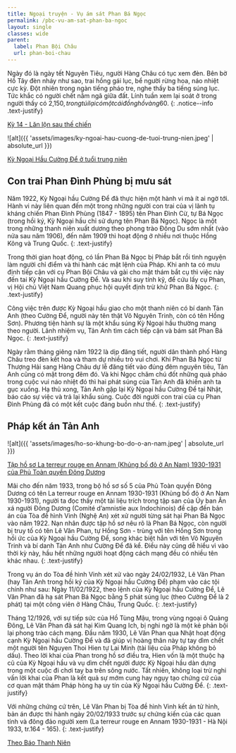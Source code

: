 ```yaml
---
title: Ngoại truyện - Vụ ám sát Phan Bá Ngọc
permalink: /pbc-vu-am-sat-phan-ba-ngoc
layout: single
classes: wide
parent:
  label: Phan Bội Châu
  url: phan-boi-chau
---
```


Ngày đó là ngày tết Nguyên Tiêu, người Hàng Châu có tục xem đèn. Bên bờ Hồ Tây đèn nháy như sao, trai hồng gái lục, bể người rừng hoa, náo nhiệt cực kỳ. Đột nhiên trong ngàn tiếng pháo tre, nghe thấy ba tiếng súng lục. Tức khắc có người chết nằm ngã giữa đất. Lính tuần xem lại soát ở trong người thấy có 2,150$, trong túi lại có một cái đồng hồ vàng 60$.
{: .notice--info .text-justify}
> <cite>
<a href="/pbc-lan-loi-sau-the-chien#phan-bá-ngọc-bị-ám-sát">Kỳ 14 - Lăn lộn sau thế chiến</a>
</cite>

![alt]({{ 'assets/images/ky-ngoai-hau-cuong-de-tuoi-trung-nien.jpeg' | absolute_url }})
> <cite>
<a target="_blank" href="https://thanhnien.vn/hoi-nghi-hoa-binh-va-vu-muu-sat-con-trai-phan-dinh-phung-1851397352.htm">
Kỳ Ngoại Hầu Cường Để ở tuổi trung niên
</a>
</cite>

## Con trai Phan Đình Phùng bị mưu sát
Năm 1922, Kỳ Ngoại hầu Cường Để đã thực hiện một hành vi mà ít ai ngờ tới. Hành vi này liên quan đến một trong những người con trai của vị lãnh tụ kháng chiến Phan Đình Phùng (1847 - 1895) tên Phan Đình Cừ, tự Bá Ngọc (trong hồi ký, Kỳ Ngoại hầu chỉ sử dụng tên Phan Bá Ngọc). Ngọc là một trong những thanh niên xuất dương theo phong trào Đông Du sớm nhất (vào nửa sau năm 1906), đến năm 1909 thì hoạt động ở nhiều nơi thuộc Hồng Kông và Trung Quốc.
{: .text-justify}

Trong thời gian hoạt động, có lần Phan Bá Ngọc bị Pháp bắt rồi tình nguyện làm người chỉ điểm và thi hành các mật lệnh của Pháp. Khi anh ta có mưu định tiếp cận với cụ Phan Bội Châu và gài cho mật thám bắt cụ thì việc này đến tai Kỳ Ngoại hầu Cường Để. Và sau khi suy tính kỹ, để cứu lấy cụ Phan, vị Hội chủ Việt Nam Quang phục hội quyết định trừ khử Phan Bá Ngọc.
{: .text-justify}

Công việc trên được Kỳ Ngoại hầu giao cho một thanh niên có bí danh Tản Anh (theo Cường Để, người này tên thật Võ Nguyên Trinh, còn có tên Hồng Sơn). Phương tiện hành sự là một khẩu súng Kỳ Ngoại hầu thường mang theo người. Lãnh nhiệm vụ, Tản Anh tìm cách tiếp cận và bám sát Phan Bá Ngọc.
{: .text-justify}

Ngày rằm tháng giêng năm 1922 là dịp đăng tiết, người dân thành phố Hàng Châu treo đèn kết hoa và tham dự nhiều trò vui chơi. Khi Phan Bá Ngọc từ Thượng Hải sang Hàng Châu dự lễ đăng tiết vào đúng đêm nguyên tiêu, Tản Anh cũng có mặt trong đêm đó. Và khi Ngọc chăm chú đốt những quả pháo trong cuộc vui náo nhiệt đó thì hai phát súng của Tản Anh đã khiến anh ta gục xuống. Hạ thủ xong, Tản Anh gặp lại Kỳ Ngoại hầu Cường Để tại Nhật, báo cáo sự việc và trả lại khẩu súng. Cuộc đời người con trai của cụ Phan Đình Phùng đã có một kết cuộc đáng buồn như thế.
{: .text-justify}

## Pháp kết án Tản Anh
![alt]({{ 'assets/images/ho-so-khung-bo-do-o-an-nam.jpeg' | absolute_url }})
> <cite>
<a target="_blank" href="https://thanhnien.vn/nhung-cau-chuyen-ve-ky-ngoai-hau-cuong-de-va-vua-duy-tan-phan-boi-chau-sa-co-1851397509.htm">
Tập hồ sơ La terreur rouge en Annam (Khủng bố đỏ ở An Nam) 1930-1931 của Phủ Toàn quyền Đông Dương
</a>
</cite>

Mãi cho đến năm 1933, trong bộ hồ sơ số 5 của Phủ Toàn quyền Đông Dương có tên La terreur rouge en Annam 1930-1931 (Khủng bố đỏ ở An Nam 1930-1931), người ta đọc thấy một tài liệu trích trong tập san của Ủy ban Ân xá người Đông Dương (Comité d’amnistie aux Indochinois) đề cập đến bản án của Tòa đề hình Vinh (Nghệ An) xét xử người từng sát hại Phan Bá Ngọc vào năm 1922. Nạn nhân được tập hồ sơ nêu rõ là Phan Bá Ngọc, còn người bị truy tố có tên Lê Văn Phan, tự Hồng Sơn - trùng với tên Hồng Sơn trong hồi ức của Kỳ Ngoại hầu Cường Để, song khác biệt hẳn với tên Võ Nguyên Trinh và bí danh Tản Anh như Cường Để đã kể. Điều này cũng dễ hiểu vì vào thời kỳ này, hầu hết những người hoạt động cách mạng đều có nhiều tên khác nhau.
{: .text-justify}

Trong vụ án do Tòa đề hình Vinh xét xử vào ngày 24/02/1932, Lê Văn Phan (hay Tản Anh trong hồi ký của Kỳ Ngoại hầu Cường Để) phạm vào các tội chính như sau: Ngày 11/02/1922, theo lệnh của Kỳ Ngoại hầu Cường Để, Lê Văn Phan đã hạ sát Phan Bá Ngọc bằng 5 phát súng lục (theo Cường Để là 2 phát) tại một công viên ở Hàng Châu, Trung Quốc.
{: .text-justify}

Tháng 12/1926, với sự tiếp sức của Hồ Tùng Mậu, trong vùng ngoại ô Quảng Đông, Lê Văn Phan đã sát hại Kim Quang Ich, bị nghi ngờ là một kẻ phản bội lại phong trào cách mạng. Đầu năm 1930, Lê Văn Phan qua Nhật hoạt động cạnh Kỳ Ngoại hầu Cường Để và đã giúp vị hoàng thân này tự tay dìm chết một người tên Nguyen Thoi Hien tự Lai Minh (tài liệu của Pháp không bỏ dấu). Theo lời khai của Phan trong hồ sơ điều tra, Hien vốn là một thuộc hạ cũ của Kỳ Ngoại hầu và vụ dìm chết người được Kỳ Ngoại hầu dàn dựng trong một cuộc đi chơi tay ba trên sông nước. Tất nhiên, không loại trừ nghi vấn lời khai của Phan là kết quả sự mớm cung hay ngụy tạo chứng cứ của cơ quan mật thám Pháp hòng hạ uy tín của Kỳ Ngoại hầu Cường Để.
{: .text-justify}

Với những chứng cứ trên, Lê Văn Phan bị Tòa đề hình Vinh kết án tử hình, bản án được thi hành ngày 20/02/1933 trước sự chứng kiến của các quan tỉnh và đông đảo người xem (La terreur rouge en Annam 1930-1931 - Hà Nội 1933, tr.164 - 165).
{: .text-justify}

> <cite>
<a target="_blank" href="https://thanhnien.vn/nhung-cau-chuyen-ve-ky-ngoai-hau-cuong-de-va-vua-duy-tan-phan-boi-chau-sa-co-1851397509.htm">
Theo Báo Thanh Niên
</a>
</cite>